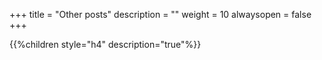 +++
title = "Other posts"
description = ""
weight = 10
alwaysopen = false
+++


{{%children style="h4" description="true"%}}